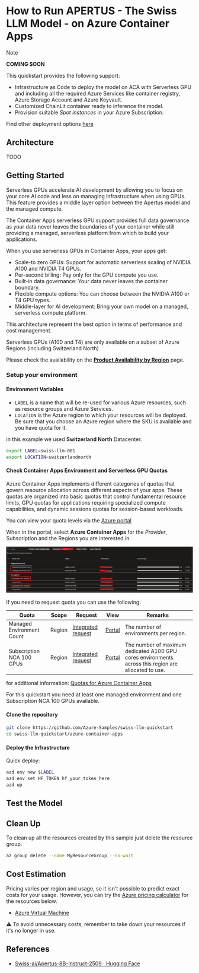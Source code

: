 # How to Run APERTUS - The Swiss LLM Model - on Azure Container Apps

> [!NOTE]
> **COMING SOON**

This quickstart provides the following support:

* Infrastructure as Code to deploy the model on ACA with Serverless GPU and including all the required Azure Services like container registry, Azure Storage Account and Azure Keyvault.
* Customized ChainLit container ready to inference the model.
* Provision suitable _Spot instances_ in your Azure Subscription.

Find other deployment options [here](../README.md)

## Architecture

TODO

## Getting Started

Serverless GPUs accelerate AI development by allowing you to focus on your core AI code and less on managing infrastructure when using GPUs. This feature provides a middle layer option between the Apertus model and the managed compute.

The Container Apps serverless GPU support provides full data governance as your data never leaves the boundaries of your container while still providing a managed, serverless platform from which to build your applications.

When you use serverless GPUs in Container Apps, your apps get:

- Scale-to zero GPUs: Support for automatic serverless scaling of NVIDIA A100 and NVIDIA T4 GPUs.
- Per-second billing: Pay only for the GPU compute you use.
- Built-in data governance: Your data never leaves the container boundary.
- Flexible compute options: You can choose between the NVIDIA A100 or T4 GPU types.
- Middle-layer for AI development: Bring your own model on a managed, serverless compute platform.

This architecture represent the best option in terms of performance and cost management.

Serverless GPUs (A100 and T4) are only available on a subset of Azure Regions (including Switzerland North)

Please check the availability on the [**Product Availability by Region**](https://azure.microsoft.com/en-us/explore/global-infrastructure/products-by-region/table) page.

### Setup your environment

#### Environment Variables

- `LABEL` is a name that will be re-used for various Azure resources, such as resource groups and Azure Services.
- `LOCATION` is the Azure region to which your resources will be deployed. Be sure that you choose an Azure region where the SKU is available and you have quota for it.

in this example we used **Switzerland North** Datacenter.

```bash
export LABEL=swiss-llm-001
export LOCATION=switzerlandnorth
```

#### Check Container Apps Environment and Serverless GPU Quotas

Azure Container Apps implements different categories of quotas that govern resource allocation across different aspects of your apps. These quotas are organized into basic quotas that control fundamental resource limits, GPU quotas for applications requiring specialized compute capabilities, and dynamic sessions quotas for session-based workloads.

You can view your quota levels via the [Azure portal](https://ms.portal.azure.com/#view/Microsoft_Azure_Capacity/QuotaMenuBlade/~/myQuotas)

When in the portal, select **Azure Container Apps** for the *Provider*, Subscription and the Regions you are interested in.



![Azure VM Quota Result](../assets/images/azure-container-apps-quota.png)

If you need to request quota you can use the following:

| Quota | Scope | Request | View | Remarks |
|---|---|---|---|---|
| Managed Environment Count | Region | [Integrated request](quota-requests.md#integrated-requests) | [Portal](#list-usage-portal) | The number of environments per region. |
| Subscription NCA 100 GPUs | Region | [Integrated request](quota-requests.md#integrated-requests) | [Portal](#list-usage-portal) | The number of maximum dedicated A100 GPU cores environments across this region are allocated to use. |

for additional information: [Quotas for Azure Container Apps](https://learn.microsoft.com/en-us/azure/container-apps/quotas)

For this quickstart you need at least one managed environment and one Subscription NCA 100 GPUs available.

#### Clone the repository

```bash
git clone https://github.com/Azure-Samples/swiss-llm-quickstart
cd swiss-llm-quickstart/azure-container-apps
```

#### Deploy the Infrastructure

Quick deploy:

```bash
azd env new $LABEL
azd env set HF_TOKEN hf_your_token_here
azd up 
```

## Test the Model

## Clean Up

To clean up all the resources created by this sample just delete the resource group.

```bash
az group delete --name MyResourceGroup --no-wait
```
## Cost Estimation

Pricing varies per region and usage, so it isn't possible to predict exact costs for your usage.
However, you can try the [Azure pricing calculator](https://azure.com/e/e3490de2372a4f9b909b0d032560e41b) for the resources below.

- [Azure Virtual Machine](https://azure.microsoft.com/en-us/pricing/details/virtual-machines/linux/)

⚠️ To avoid unnecessary costs, remember to take down your resources if it's no longer in use.

## References

- [Swiss-ai/Apertus-8B-Instruct-2509 · Hugging Face](https://huggingface.co/swiss-ai/Apertus-8B-Instruct-2509)

